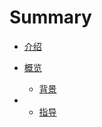 # Summary

* [介绍](README.md)
* [概览](/chapter1/README.md)

  * [背景](/chapter1/chapter1.md)

* * [指导](//chapter1/chapter2.md)



